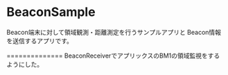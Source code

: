 BeaconSample
==============

Beacon端末に対して領域観測・距離測定を行うサンプルアプリと
Beacon情報を送信するアプリです。

==============
BeaconReceiverでアプリックスのBM1の領域監視をするようにした。
